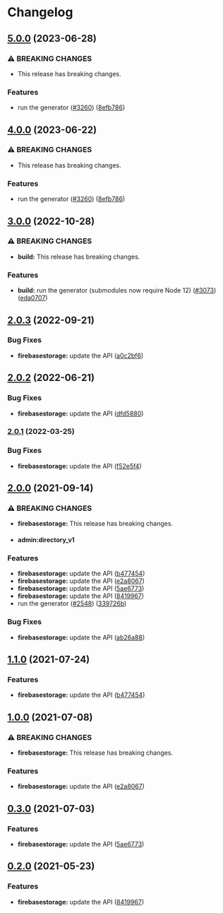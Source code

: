 # Changelog

## [5.0.0](https://github.com/googleapis/google-api-nodejs-client/compare/firebasestorage-v4.0.0...firebasestorage-v5.0.0) (2023-06-28)


### ⚠ BREAKING CHANGES

* This release has breaking changes.

### Features

* run the generator ([#3260](https://github.com/googleapis/google-api-nodejs-client/issues/3260)) ([8efb786](https://github.com/googleapis/google-api-nodejs-client/commit/8efb7861b7da4bc1472a4b654e46f90b29fbff20))

## [4.0.0](https://github.com/googleapis/google-api-nodejs-client/compare/firebasestorage-v3.0.0...firebasestorage-v4.0.0) (2023-06-22)


### ⚠ BREAKING CHANGES

* This release has breaking changes.

### Features

* run the generator ([#3260](https://github.com/googleapis/google-api-nodejs-client/issues/3260)) ([8efb786](https://github.com/googleapis/google-api-nodejs-client/commit/8efb7861b7da4bc1472a4b654e46f90b29fbff20))

## [3.0.0](https://github.com/googleapis/google-api-nodejs-client/compare/firebasestorage-v2.0.3...firebasestorage-v3.0.0) (2022-10-28)


### ⚠ BREAKING CHANGES

* **build:** This release has breaking changes.

### Features

* **build:** run the generator (submodules now require Node 12) ([#3073](https://github.com/googleapis/google-api-nodejs-client/issues/3073)) ([eda0707](https://github.com/googleapis/google-api-nodejs-client/commit/eda07079dadab46a80b6f9ede618f4f43030169e))

## [2.0.3](https://github.com/googleapis/google-api-nodejs-client/compare/firebasestorage-v2.0.2...firebasestorage-v2.0.3) (2022-09-21)


### Bug Fixes

* **firebasestorage:** update the API ([a0c2bf6](https://github.com/googleapis/google-api-nodejs-client/commit/a0c2bf6ce5161d52a25cbc51d028014c35322427))

## [2.0.2](https://github.com/googleapis/google-api-nodejs-client/compare/firebasestorage-v2.0.1...firebasestorage-v2.0.2) (2022-06-21)


### Bug Fixes

* **firebasestorage:** update the API ([dfd5880](https://github.com/googleapis/google-api-nodejs-client/commit/dfd58800e2de240f8e6b332e7707a9bfb015c0d5))

### [2.0.1](https://github.com/googleapis/google-api-nodejs-client/compare/firebasestorage-v2.0.0...firebasestorage-v2.0.1) (2022-03-25)


### Bug Fixes

* **firebasestorage:** update the API ([f52e5f4](https://github.com/googleapis/google-api-nodejs-client/commit/f52e5f467e9adc747c935737c1a5269ee0bf6430))

## [2.0.0](https://www.github.com/googleapis/google-api-nodejs-client/compare/firebasestorage-v1.1.0...firebasestorage-v2.0.0) (2021-09-14)


### ⚠ BREAKING CHANGES

* **firebasestorage:** This release has breaking changes.
* #### admin:directory_v1

### Features

* **firebasestorage:** update the API ([b477454](https://www.github.com/googleapis/google-api-nodejs-client/commit/b47745401c9333cab39543053bc719b441859c4f))
* **firebasestorage:** update the API ([e2a8067](https://www.github.com/googleapis/google-api-nodejs-client/commit/e2a80674acabf821b4e805f24460de80887b1e42))
* **firebasestorage:** update the API ([5ae6773](https://www.github.com/googleapis/google-api-nodejs-client/commit/5ae6773dbd55654e450bf4f830cb6e2e5006f37c))
* **firebasestorage:** update the API ([8419967](https://www.github.com/googleapis/google-api-nodejs-client/commit/841996786b69f219fcbd2463ac19d7737bad9766))
* run the generator ([#2548](https://www.github.com/googleapis/google-api-nodejs-client/issues/2548)) ([339726b](https://www.github.com/googleapis/google-api-nodejs-client/commit/339726b5310e7ea5437e15642cb899c215127f8f))


### Bug Fixes

* **firebasestorage:** update the API ([ab26a88](https://www.github.com/googleapis/google-api-nodejs-client/commit/ab26a88a0bbed3ad6b07f99e7f0c6c4b38684b57))

## [1.1.0](https://www.github.com/googleapis/google-api-nodejs-client/compare/firebasestorage-v1.0.0...firebasestorage-v1.1.0) (2021-07-24)


### Features

* **firebasestorage:** update the API ([b477454](https://www.github.com/googleapis/google-api-nodejs-client/commit/b47745401c9333cab39543053bc719b441859c4f))

## [1.0.0](https://www.github.com/googleapis/google-api-nodejs-client/compare/firebasestorage-v0.3.0...firebasestorage-v1.0.0) (2021-07-08)


### ⚠ BREAKING CHANGES

* **firebasestorage:** This release has breaking changes.

### Features

* **firebasestorage:** update the API ([e2a8067](https://www.github.com/googleapis/google-api-nodejs-client/commit/e2a80674acabf821b4e805f24460de80887b1e42))

## [0.3.0](https://www.github.com/googleapis/google-api-nodejs-client/compare/firebasestorage-v0.2.0...firebasestorage-v0.3.0) (2021-07-03)


### Features

* **firebasestorage:** update the API ([5ae6773](https://www.github.com/googleapis/google-api-nodejs-client/commit/5ae6773dbd55654e450bf4f830cb6e2e5006f37c))

## [0.2.0](https://www.github.com/googleapis/google-api-nodejs-client/compare/firebasestorage-v0.1.0...firebasestorage-v0.2.0) (2021-05-23)


### Features

* **firebasestorage:** update the API ([8419967](https://www.github.com/googleapis/google-api-nodejs-client/commit/841996786b69f219fcbd2463ac19d7737bad9766))
